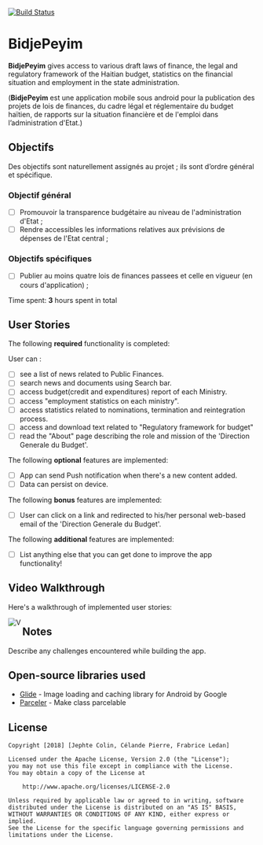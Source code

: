 [![Build Status](https://travis-ci.org/CECOFA/BidjePeyim.svg?branch=develop)](https://travis-ci.org/CECOFA/BidjePeyim)

# BidjePeyim

**BidjePeyim** gives access to various draft laws of finance, the legal and regulatory framework of the Haitian budget, statistics on the financial situation and employment in the state administration.

(**BidjePeyim** est une application mobile sous android pour la publication des projets de lois de finances, du cadre légal et réglementaire du budget haïtien, de rapports sur la situation financière et de l'emploi dans l’administration d'Etat.)

## Objectifs

Des objectifs sont naturellement assignés au projet ; ils sont d’ordre général et spécifique.

### Objectif général

* [ ]	Promouvoir la transparence budgétaire au niveau de l'administration d'Etat ;
* [ ] Rendre accessibles les informations relatives aux prévisions de dépenses de l'Etat central ;

### Objectifs spécifiques

* [ ] Publier au moins quatre lois de finances passees et celle en vigueur (en cours d'application) ;


Time spent: **3** hours spent in total

## User Stories

The following **required** functionality is completed:

User can : 

* [ ] see a list of news related to Public Finances.
* [ ] search news and documents using Search bar.
* [ ] access budget(credit and expenditures) report of each Ministry.
* [ ] access "employment statistics on each ministry".
* [ ] access statistics related to nominations, termination and reintegration process.
* [ ] access and download text related to "Regulatory framework for budget"
* [ ] read the "About" page describing the role and mission of the 'Direction Generale du Budget'.

The following **optional** features are implemented:

* [ ] App can send Push notification when there's a new content added.
* [ ] Data can persist on device.

The following **bonus** features are implemented: 

* [ ]	User can click on a link and redirected to his/her personal web-based email of the 'Direction Generale du Budget'.

The following **additional** features are implemented:

* [ ] List anything else that you can get done to improve the app functionality!
 

## Video Walkthrough

Here's a walkthrough of implemented user stories:

<img align = "left" src='https://user-images.githubusercontent.com/22782294/43683491-c2064efc-9841-11e8-881f-4783477a8ae9.png' title='I' width='' alt='' />
<img align = "left" src='https://user-images.githubusercontent.com/22782294/43683582-d4e35432-9843-11e8-85ea-a10dc55f68b4.png' title='II' width='' alt='' />
<img align = "left" src='https://user-images.githubusercontent.com/22782294/43683493-c359d8c8-9841-11e8-9cfc-6886b17b374b.png' title='III' width='' alt='V' />


## Notes

Describe any challenges encountered while building the app.

## Open-source libraries used

- [Glide](https://github.com/bumptech/glide) - Image loading and caching library for Android by Google
- [Parceler](https://github.com/johncarl81/parceler) - Make class parcelable

## License

    Copyright [2018] [Jephte Colin, Célande Pierre, Frabrice Ledan]

    Licensed under the Apache License, Version 2.0 (the "License");
    you may not use this file except in compliance with the License.
    You may obtain a copy of the License at

        http://www.apache.org/licenses/LICENSE-2.0

    Unless required by applicable law or agreed to in writing, software
    distributed under the License is distributed on an "AS IS" BASIS,
    WITHOUT WARRANTIES OR CONDITIONS OF ANY KIND, either express or implied.
    See the License for the specific language governing permissions and
    limitations under the License.

